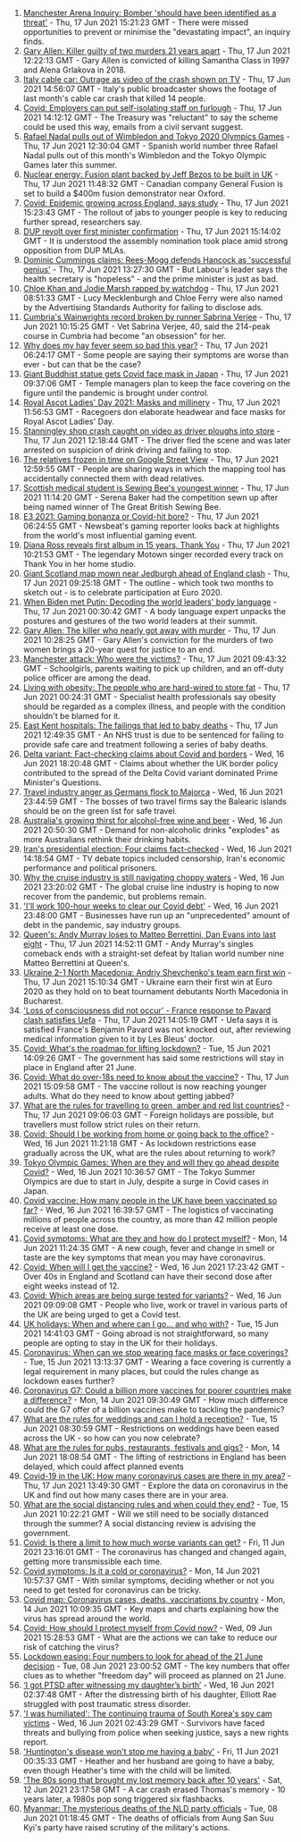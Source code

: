 1. [Manchester Arena Inquiry: Bomber 'should have been identified as a threat'](https://www.bbc.co.uk/news/uk-england-manchester-57511079) - Thu, 17 Jun 2021 15:21:23 GMT - There were missed opportunities to prevent or minimise the "devastating impact", an inquiry finds.
2. [Gary Allen: Killer guilty of two murders 21 years apart](https://www.bbc.co.uk/news/uk-england-57481459) - Thu, 17 Jun 2021 12:22:13 GMT - Gary Allen is convicted of killing Samantha Class in 1997 and Alena Grlakova in 2018.
3. [Italy cable car: Outrage as video of the crash shown on TV](https://www.bbc.co.uk/news/world-europe-57510661) - Thu, 17 Jun 2021 14:56:07 GMT - Italy's public broadcaster shows the footage of last month's cable car crash that killed 14 people.
4. [Covid: Employers can put self-isolating staff on furlough](https://www.bbc.co.uk/news/business-57515232) - Thu, 17 Jun 2021 14:12:12 GMT - The Treasury was "reluctant" to say the scheme could be used this way, emails from a civil servant suggest.
5. [Rafael Nadal pulls out of Wimbledon and Tokyo 2020 Olympics Games](https://www.bbc.co.uk/sport/tennis/57514145) - Thu, 17 Jun 2021 12:30:04 GMT - Spanish world number three Rafael Nadal pulls out of this month's Wimbledon and the Tokyo Olympic Games later this summer.
6. [Nuclear energy: Fusion plant backed by Jeff Bezos to be built in UK](https://www.bbc.co.uk/news/science-environment-57512229) - Thu, 17 Jun 2021 11:48:32 GMT - Canadian company General Fusion is set to build a $400m fusion demonstrator near Oxford.
7. [Covid: Epidemic growing across England, says study](https://www.bbc.co.uk/news/health-57504172) - Thu, 17 Jun 2021 15:23:43 GMT - The rollout of jabs to younger people is key to reducing further spread, researchers say.
8. [DUP revolt over first minister confirmation](https://www.bbc.co.uk/news/uk-northern-ireland-57507176) - Thu, 17 Jun 2021 15:14:02 GMT - It is understood the assembly nomination took place amid strong opposition from DUP MLAs.
9. [Dominic Cummings claims: Rees-Mogg defends Hancock as 'successful genius'](https://www.bbc.co.uk/news/uk-politics-57513415) - Thu, 17 Jun 2021 13:27:30 GMT - But Labour's leader says the health secretary is "hopeless" - and the prime minister is just as bad.
10. [Chloe Khan and Jodie Marsh rapped by watchdog](https://www.bbc.co.uk/news/technology-57467777) - Thu, 17 Jun 2021 08:51:33 GMT - Lucy Mecklenburgh and Chloe Ferry were also named by the Advertising Standards Authority for failing to disclose ads.
11. [Cumbria's Wainwrights record broken by runner Sabrina Verjee](https://www.bbc.co.uk/news/uk-england-cumbria-57509297) - Thu, 17 Jun 2021 10:15:25 GMT - Vet Sabrina Verjee, 40, said the 214-peak course in Cumbria had become "an obsession" for her.
12. [Why does my hay fever seem so bad this year?](https://www.bbc.co.uk/news/newsbeat-57484580) - Thu, 17 Jun 2021 06:24:17 GMT - Some people are saying their symptoms are worse than ever - but can that be the case?
13. [Giant Buddhist statue gets Covid face mask in Japan](https://www.bbc.co.uk/news/world-asia-57511335) - Thu, 17 Jun 2021 09:37:06 GMT - Temple managers plan to keep the face covering on the figure until the pandemic is brought under control.
14. [Royal Ascot Ladies' Day 2021: Masks and millinery](https://www.bbc.co.uk/news/uk-england-berkshire-57509749) - Thu, 17 Jun 2021 11:56:53 GMT - Racegoers don elaborate headwear and face masks for Royal Ascot Ladies' Day.
15. [Stanningley shop crash caught on video as driver ploughs into store](https://www.bbc.co.uk/news/uk-england-leeds-57514223) - Thu, 17 Jun 2021 12:18:44 GMT - The driver fled the scene and was later arrested on suspicion of drink driving and failing to stop.
16. [The relatives frozen in time on Google Street View](https://www.bbc.co.uk/news/technology-57511055) - Thu, 17 Jun 2021 12:59:55 GMT - People are sharing ways in which the mapping tool has accidentally connected them with dead relatives.
17. [Scottish medical student is Sewing Bee's youngest winner](https://www.bbc.co.uk/news/uk-scotland-glasgow-west-57505318) - Thu, 17 Jun 2021 11:14:20 GMT - Serena Baker had the competition sewn up after being named winner of The Great British Sewing Bee.
18. [E3 2021: Gaming bonanza or Covid-hit bore?](https://www.bbc.co.uk/news/newsbeat-57503143) - Thu, 17 Jun 2021 06:24:55 GMT - Newsbeat's gaming reporter looks back at highlights from the world's most influential gaming event.
19. [Diana Ross reveals first album in 15 years, Thank You](https://www.bbc.co.uk/news/entertainment-arts-57510065) - Thu, 17 Jun 2021 10:21:53 GMT - The legendary Motown singer recorded every track on Thank You in her home studio.
20. [Giant Scotland map mown near Jedburgh ahead of England clash](https://www.bbc.co.uk/news/uk-scotland-south-scotland-57510477) - Thu, 17 Jun 2021 09:25:18 GMT - The outline - which took two months to sketch out - is to celebrate participation at Euro 2020.
21. [When Biden met Putin: Decoding the world leaders' body language](https://www.bbc.co.uk/news/world-us-canada-57498906) - Thu, 17 Jun 2021 00:30:42 GMT - A body language expert unpacks the postures and gestures of the two world leaders at their summit.
22. [Gary Allen: The killer who nearly got away with murder](https://www.bbc.co.uk/news/uk-england-57331321) - Thu, 17 Jun 2021 10:28:25 GMT - Gary Allen's conviction for the murders of two women brings a 20-year quest for justice to an end.
23. [Manchester attack: Who were the victims?](https://www.bbc.co.uk/news/uk-40012738) - Thu, 17 Jun 2021 09:43:32 GMT - Schoolgirls, parents waiting to pick up children, and an off-duty police officer are among the dead.
24. [Living with obesity: The people who are hard-wired to store fat](https://www.bbc.co.uk/news/uk-57419041) - Thu, 17 Jun 2021 00:24:31 GMT - Specialist health professionals say obesity should be regarded as a complex illness, and people with the condition shouldn't be blamed for it.
25. [East Kent hospitals: The failings that led to baby deaths](https://www.bbc.co.uk/news/uk-57497935) - Thu, 17 Jun 2021 12:49:35 GMT - An NHS trust is due to be sentenced for failing to provide safe care and treatment following a series of baby deaths.
26. [Delta variant: Fact-checking claims about Covid and borders](https://www.bbc.co.uk/news/57500637) - Wed, 16 Jun 2021 18:20:48 GMT - Claims about whether the UK border policy contributed to the spread of the Delta Covid variant dominated Prime Minister's Questions.
27. [Travel industry anger as Germans flock to Majorca](https://www.bbc.co.uk/news/business-57504082) - Wed, 16 Jun 2021 23:44:59 GMT - The bosses of two travel firms say the Balearic islands should be on the green list for safe travel.
28. [Australia's growing thirst for alcohol-free wine and beer](https://www.bbc.co.uk/news/world-australia-57408829) - Wed, 16 Jun 2021 20:50:30 GMT - Demand for non-alcoholic drinks "explodes" as more Australians rethink their drinking habits.
29. [Iran's presidential election: Four claims fact-checked](https://www.bbc.co.uk/news/57485108) - Wed, 16 Jun 2021 14:18:54 GMT - TV debate topics included censorship, Iran's economic performance and political prisoners.
30. [Why the cruise industry is still navigating choppy waters](https://www.bbc.co.uk/news/business-57482017) - Wed, 16 Jun 2021 23:20:02 GMT - The global cruise line industry is hoping to now recover from the pandemic, but problems remain.
31. ['I'll work 100-hour weeks to clear our Covid debt'](https://www.bbc.co.uk/news/business-57489197) - Wed, 16 Jun 2021 23:48:00 GMT - Businesses have run up an "unprecedented" amount of debt in the pandemic, say industry groups.
32. [Queen's: Andy Murray loses to Matteo Berrettini, Dan Evans into last eight](https://www.bbc.co.uk/sport/tennis/57515622) - Thu, 17 Jun 2021 14:52:11 GMT - Andy Murray's singles comeback ends with a straight-set defeat by Italian world number nine Matteo Berrettini at Queen's.
33. [Ukraine 2-1 North Macedonia: Andriy Shevchenko's team earn first win](https://www.bbc.co.uk/sport/football/51197568) - Thu, 17 Jun 2021 15:10:34 GMT - Ukraine earn their first win at Euro 2020 as they hold on to beat tournament debutants North Macedonia in Bucharest.
34. ['Loss of consciousness did not occur' - France response to Pavard clash satisfies Uefa](https://www.bbc.co.uk/sport/football/57512803) - Thu, 17 Jun 2021 14:05:19 GMT - Uefa says it is satisfied France's Benjamin Pavard was not knocked out, after reviewing medical information given to it by Les Bleus' doctor.
35. [Covid: What's the roadmap for lifting lockdown?](https://www.bbc.co.uk/news/explainers-52530518) - Tue, 15 Jun 2021 14:09:26 GMT - The government has said some restrictions will stay in place in England after 21 June.
36. [Covid: What do over-18s need to know about the vaccine?](https://www.bbc.co.uk/news/health-57273875) - Thu, 17 Jun 2021 15:09:58 GMT - The vaccine rollout is now reaching younger adults. What do they need to know about getting jabbed?
37. [What are the rules for travelling to green, amber and red list countries?](https://www.bbc.co.uk/news/explainers-52544307) - Thu, 17 Jun 2021 09:06:03 GMT - Foreign holidays are possible, but travellers must follow strict rules on their return.
38. [Covid: Should I be working from home or going back to the office?](https://www.bbc.co.uk/news/business-52567567) - Wed, 16 Jun 2021 11:21:18 GMT - As lockdown restrictions ease gradually across the UK, what are the rules about returning to work?
39. [Tokyo Olympic Games: When are they and will they go ahead despite Covid?](https://www.bbc.co.uk/news/world-asia-57240044) - Wed, 16 Jun 2021 10:36:57 GMT - The Tokyo Summer Olympics are due to start in July, despite a surge in Covid cases in Japan.
40. [Covid vaccine: How many people in the UK have been vaccinated so far?](https://www.bbc.co.uk/news/health-55274833) - Wed, 16 Jun 2021 16:39:57 GMT - The logistics of vaccinating millions of people across the country, as more than 42 million people receive at least one dose.
41. [Covid symptoms: What are they and how do I protect myself?](https://www.bbc.co.uk/news/health-51048366) - Mon, 14 Jun 2021 11:24:35 GMT - A new cough, fever and change in smell or taste are the key symptoms that mean you may have coronavirus.
42. [Covid: When will I get the vaccine?](https://www.bbc.co.uk/news/health-55045639) - Wed, 16 Jun 2021 17:23:42 GMT - Over 40s in England and Scotland can have their second dose after eight weeks instead of 12.
43. [Covid: Which areas are being surge tested for variants?](https://www.bbc.co.uk/news/explainers-54872039) - Wed, 16 Jun 2021 09:09:08 GMT - People who live, work or travel in various parts of the UK are being urged to get a Covid test.
44. [UK holidays: When and where can I go... and who with?](https://www.bbc.co.uk/news/explainers-52646738) - Tue, 15 Jun 2021 14:41:03 GMT - Going abroad is not straightforward, so many people are opting to stay in the UK for their holidays.
45. [Coronavirus: When can we stop wearing face masks or face coverings?](https://www.bbc.co.uk/news/health-51205344) - Tue, 15 Jun 2021 13:13:37 GMT - Wearing a face covering is currently a legal requirement in many places, but could the rules change as lockdown eases further?
46. [Coronavirus G7: Could a billion more vaccines for poorer countries make a difference?](https://www.bbc.co.uk/news/57427877) - Mon, 14 Jun 2021 09:30:49 GMT - How much difference could the G7 offer of a billion vaccines make to tackling the pandemic?
47. [What are the rules for weddings and can I hold a reception?](https://www.bbc.co.uk/news/explainers-52811509) - Tue, 15 Jun 2021 08:30:59 GMT - Restrictions on weddings have been eased across the UK - so how can you now celebrate?
48. [What are the rules for pubs, restaurants, festivals and gigs?](https://www.bbc.co.uk/news/business-52977388) - Mon, 14 Jun 2021 18:08:54 GMT - The lifting of restrictions in England has been delayed, which could affect planned events
49. [Covid-19 in the UK: How many coronavirus cases are there in my area?](https://www.bbc.co.uk/news/uk-51768274) - Thu, 17 Jun 2021 13:49:30 GMT - Explore the data on coronavirus in the UK and find out how many cases there are in your area.
50. [What are the social distancing rules and when could they end?](https://www.bbc.co.uk/news/uk-51506729) - Tue, 15 Jun 2021 10:22:21 GMT - Will we still need to be socially distanced through the summer? A social distancing review is advising the government.
51. [Covid: Is there a limit to how much worse variants can get?](https://www.bbc.co.uk/news/health-57431420) - Fri, 11 Jun 2021 23:16:01 GMT - The coronavirus has changed and changed again, getting more transmissible each time.
52. [Covid symptoms: Is it a cold or coronavirus?](https://www.bbc.co.uk/news/health-54145299) - Mon, 14 Jun 2021 10:57:37 GMT - With similar symptoms, deciding whether or not you need to get tested for coronavirus can be tricky.
53. [Covid map: Coronavirus cases, deaths, vaccinations by country](https://www.bbc.co.uk/news/world-51235105) - Mon, 14 Jun 2021 10:09:35 GMT - Key maps and charts explaining how the virus has spread around the world.
54. [Covid: How should I protect myself from Covid now?](https://www.bbc.co.uk/news/health-57087517) - Wed, 09 Jun 2021 15:28:53 GMT - What are the actions we can take to reduce our risk of catching the virus?
55. [Lockdown easing: Four numbers to look for ahead of the 21 June decision](https://www.bbc.co.uk/news/57403888) - Tue, 08 Jun 2021 23:00:52 GMT - The key numbers that offer clues as to whether "freedom day" will proceed as planned on 21 June.
56. [‘I got PTSD after witnessing my daughter’s birth’](https://www.bbc.co.uk/news/stories-57442294) - Wed, 16 Jun 2021 02:37:48 GMT - After the distressing birth of his daughter, Elliott Rae struggled with post traumatic stress disorder.
57. ['I was humiliated': The continuing trauma of South Korea's spy cam victims](https://www.bbc.co.uk/news/world-asia-57493020) - Wed, 16 Jun 2021 02:43:29 GMT - Survivors have faced threats and bullying from police when seeking justice, says a new rights report.
58. ['Huntington's disease won't stop me having a baby'](https://www.bbc.co.uk/news/stories-57430859) - Fri, 11 Jun 2021 00:35:33 GMT - Heather and her husband are going to have a baby, even though Heather's time with the child will be limited.
59. ['The 80s song that brought my lost memory back after 10 years'](https://www.bbc.co.uk/news/disability-50478524) - Sat, 12 Jun 2021 23:17:58 GMT - A car crash erased Thomas's memory - 10 years later, a 1980s pop song triggered six flashbacks.
60. [Myanmar: The mysterious deaths of the NLD party officials](https://www.bbc.co.uk/news/world-asia-57380237) - Tue, 08 Jun 2021 01:18:45 GMT - The deaths of officials from Aung San Suu Kyi's party have raised scrutiny of the military's actions.
